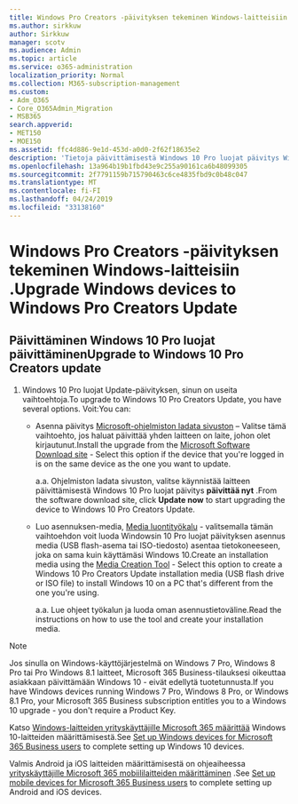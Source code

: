 ```yaml
---
title: Windows Pro Creators -päivityksen tekeminen Windows-laitteisiin .
ms.author: sirkkuw
author: Sirkkuw
manager: scotv
ms.audience: Admin
ms.topic: article
ms.service: o365-administration
localization_priority: Normal
ms.collection: M365-subscription-management
ms.custom:
- Adm_O365
- Core_O365Admin_Migration
- MSB365
search.appverid:
- MET150
- MOE150
ms.assetid: ffc4d886-9e1d-453d-a0d0-2f62f18635e2
description: 'Tietoja päivittämisestä Windows 10 Pro luojat päivitys Windows-laitteet. '
ms.openlocfilehash: 13a964b19b1fbd43e9c255a90161ca6b48099305
ms.sourcegitcommit: 2f7791159b715790463c6ce4835fbd9c0b48c047
ms.translationtype: MT
ms.contentlocale: fi-FI
ms.lasthandoff: 04/24/2019
ms.locfileid: "33138160"
---
```

# <a name="upgrade-windows-devices-to-windows-pro-creators-update"></a><span data-ttu-id="7d9b1-103">Windows Pro Creators -päivityksen tekeminen Windows-laitteisiin .</span><span class="sxs-lookup"><span data-stu-id="7d9b1-103">Upgrade Windows devices to Windows Pro Creators Update</span></span>

## <a name="upgrade-to-windows-10-pro-creators-update"></a><span data-ttu-id="7d9b1-104">Päivittäminen Windows 10 Pro luojat päivittäminen</span><span class="sxs-lookup"><span data-stu-id="7d9b1-104">Upgrade to Windows 10 Pro Creators update</span></span>
  
1. <span data-ttu-id="7d9b1-105">Windows 10 Pro luojat Update-päivityksen, sinun on useita vaihtoehtoja.</span><span class="sxs-lookup"><span data-stu-id="7d9b1-105">To upgrade to Windows 10 Pro Creators Update, you have several options.</span></span> <span data-ttu-id="7d9b1-106">Voit:</span><span class="sxs-lookup"><span data-stu-id="7d9b1-106">You can:</span></span>
    
    - <span data-ttu-id="7d9b1-107">Asenna päivitys [Microsoft-ohjelmiston ladata sivuston](https://go.microsoft.com/fwlink/?LinkID=836951 ) – Valitse tämä vaihtoehto, jos haluat päivittää yhden laitteen on laite, johon olet kirjautunut.</span><span class="sxs-lookup"><span data-stu-id="7d9b1-107">Install the upgrade from the [Microsoft Software Download site](https://go.microsoft.com/fwlink/?LinkID=836951 ) - Select this option if the device that you're logged in is on the same device as the one you want to update.</span></span>
    
      <span data-ttu-id="7d9b1-108">a.</span><span class="sxs-lookup"><span data-stu-id="7d9b1-108">a.</span></span> <span data-ttu-id="7d9b1-109">Ohjelmiston ladata sivuston, valitse käynnistää laitteen päivittämisestä Windows 10 Pro luojat päivitys **päivittää nyt** .</span><span class="sxs-lookup"><span data-stu-id="7d9b1-109">From the software download site, click **Update now** to start upgrading the device to Windows 10 Pro Creators Update.</span></span> 
    
     - <span data-ttu-id="7d9b1-110">Luo asennuksen-media, [Media luontityökalu](https://go.microsoft.com/fwlink/?LinkID=836960) - valitsemalla tämän vaihtoehdon voit luoda Windowsin 10 Pro luojat päivityksen asennus media (USB flash-asema tai ISO-tiedosto) asentaa tietokoneeseen, joka on sama kuin käyttämäsi Windows 10.</span><span class="sxs-lookup"><span data-stu-id="7d9b1-110">Create an installation media using the [Media Creation Tool](https://go.microsoft.com/fwlink/?LinkID=836960) - Select this option to create a Windows 10 Pro Creators Update installation media (USB flash drive or ISO file) to install Windows 10 on a PC that's different from the one you're using.</span></span>
    
        <span data-ttu-id="7d9b1-111">a.</span><span class="sxs-lookup"><span data-stu-id="7d9b1-111">a.</span></span> <span data-ttu-id="7d9b1-112">Lue ohjeet työkalun ja luoda oman asennustietoväline.</span><span class="sxs-lookup"><span data-stu-id="7d9b1-112">Read the instructions on how to use the tool and create your installation media.</span></span> 

> [!Note]
> <span data-ttu-id="7d9b1-113">Jos sinulla on Windows-käyttöjärjestelmä on Windows 7 Pro, Windows 8 Pro tai Pro Windows 8.1 laitteet, Microsoft 365 Business-tilauksesi oikeuttaa asiakkaan päivittämään Windows 10 - eivät edellytä tuotetunnusta.</span><span class="sxs-lookup"><span data-stu-id="7d9b1-113">If you have Windows devices running Windows 7 Pro, Windows 8 Pro, or Windows 8.1 Pro, your Microsoft 365 Business subscription entitles you to a Windows 10 upgrade - you don't require a Product Key.</span></span>
    
<span data-ttu-id="7d9b1-114">Katso [Windows-laitteiden yrityskäyttäjille Microsoft 365 määrittää](set-up-windows-devices.md) Windows 10-laitteiden määrittämisestä.</span><span class="sxs-lookup"><span data-stu-id="7d9b1-114">See [Set up Windows devices for Microsoft 365 Business users](set-up-windows-devices.md) to complete setting up Windows 10 devices.</span></span> 
  
<span data-ttu-id="7d9b1-115">Valmis Android ja iOS laitteiden määrittämisestä on ohjeaiheessa [yrityskäyttäjille Microsoft 365 mobiililaitteiden määrittäminen](set-up-mobile-devices.md) .</span><span class="sxs-lookup"><span data-stu-id="7d9b1-115">See [Set up mobile devices for Microsoft 365 Business users](set-up-mobile-devices.md) to complete setting up Android and iOS devices.</span></span> 
  
